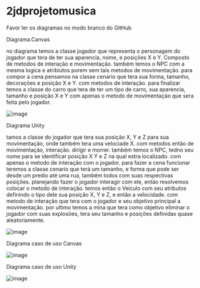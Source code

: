 # 2jdprojetomusica

Favor ler os diagramas no modo branco do GitHub




Diagrama.Canvas

no diagrama temos a classe jogador que representa o personagem do jogador que tera de ter sua aparencia, nome, e posições X e Y.
Composto de metodos de interação e movimentação. também temos o NPC com a mesma logica e atribiutos porem sem tais metodos de movimentação.
para compor a cena pensamos na classe cenario que tera sua forma, tamanho, decorações e posição X e Y. com metodos de interação.
para finalizar temos a classe do carro que tera de ter um tipo de carro, sua aparencia, tamanho e posição X e Y com apenas o metodo de movimentação
que sera feita pelo jogador.


![image](https://github.com/lucasnoelgb/2jdprojetomusica/assets/129121307/a5dd8e55-2cb2-4980-969b-d374064eff23)




Diagrama Unity

tamos a classe do jogador que tera sua posição X, Y e Z para sua movimentação, onde também tera uma velociade X. com metodos então de movimentação, interação.
dirigir e morrer.
também temos o NPC, tedno seu nome para se identificar posição X Y e Z na qual estra localizado. com apenas o metodo de interação com o jogador.
para fazer a cena funcionar teremos a classe cenario que terá um tamanho, e forma que pode ser desde um predio até uma rua, também todos com suas respectivas posições.
planejando fazer o jogador interagir com ele, então resolvemos colocar o metodo de interação. temos então o Veiculo com seu atributos definindo o tipo dele sua posição X, Y e Z, e então a velocidade.
com metodo de interação que tera com o jogador e seu objetivo principal a movimentação. por ultimo temos a mina que tera como objetivo eliminar o jogador com suas explosões, tera seu tamanho e posições definidas quase 
aleatoriamente.

![image](https://github.com/lucasnoelgb/2jdprojetomusica/assets/129121307/4469887d-5fca-4db0-8057-8848d1a33c38)




Diagrama caso de uso Canvas


![image](https://github.com/lucasnoelgb/2jdprojetomusica/assets/129121307/73461a70-2386-40eb-8f88-94ad5e410f3f)




Diagrama caso de uso Unity

![image](https://github.com/lucasnoelgb/2jdprojetomusica/assets/129121307/f46311b9-1aca-4e6b-a38c-334ebb3b8ce1)


